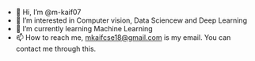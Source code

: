 - 👋 Hi, I’m @m-kaif07
- 👀 I’m interested in Computer vision, Data Sciencew and Deep Learning
- 🌱 I’m currently learning Machine Learning
- 📫 How to reach me, mkaifcse18@gmail.com is my email. You can contact me through this.

<!---
m-kaif07/m-kaif07 is a ✨ special ✨ repository because its `README.md` (this file) appears on your GitHub profile.
You can click the Preview link to take a look at your changes.
--->
